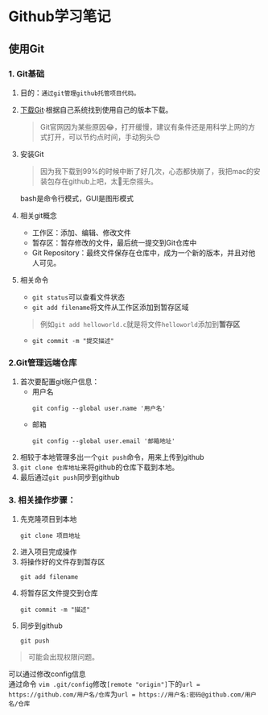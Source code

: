 # Github学习笔记
## 使用Git
### 1. Git基础
1. 目的：`通过git管理github托管项目代码。`
2. [下载Git](https://git-scm.com/downloads)·根据自己系统找到使用自己的版本下载。
    >Git官网因为某些原因😂，打开缓慢，建议有条件还是用科学上网的方式打开，可以节约点时间，手动狗头😊
3. 安装Git
    >因为我下载到99%的时候中断了好几次，心态都快崩了，我把mac的安装包存在github上吧，太🐔无奈摇头。     

    bash是命令行模式，GUI是图形模式  
4. 相关git概念
    - 工作区：添加、编辑、修改文件
    - 暂存区：暂存修改的文件，最后统一提交到Git仓库中
    - Git Repository：最终文件保存在仓库中，成为一个新的版本，并且对他人可见。
5. 相关命令
   - `git status`可以查看文件状态  
   - `git add filename`将文件从工作区添加到暂存区域  
   >例如`git add helloworld.c`就是将文件`helloworld`添加到**暂存区**  
   - `git commit -m "提交描述"`
### 2.Git管理远端仓库
1. 首次要配置git账户信息：
    - 用户名
        ```
        git config --global user.name '用户名'
        ```
    - 邮箱
        ```
        git config --global user.email '邮箱地址'
        ```
2. 相较于本地管理多出一个`git push`命令，用来上传到github
3. `git clone 仓库地址`来将github的仓库下载到本地。  
4. 最后通过`git push`同步到github
### 3. 相关操作步骤：
1. 先克隆项目到本地
    ```
    git clone 项目地址
    ```
2. 进入项目完成操作
3. 将操作好的文件存到暂存区
    ```
    git add filename
    ```
4. 将暂存区文件提交到仓库
    ```
    git commit -m "描述"
    ```
5. 同步到github
    ```
    git push
    ```
>可能会出现权限问题。   

可以通过修改config信息  
通过命令
`vim .git/config`修改`[remote "origin"]`下的`url = https://github.com/用户名/仓库`为`url = https://用户名:密码@github.com/用户名/仓库`